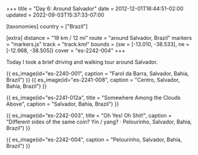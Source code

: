 +++
title = "Day 6: Around Salvador"
date = 2012-12-01T16:44:51-02:00
updated = 2022-09-03T15:37:33-07:00

[taxonomies]
country = ["Brazil"]

[extra]
distance = "19 km / 12 mi"
route = "around Salvador, Brazil"
markers = "markers.js"
track = "track.kml"
bounds = {sw = [-13.010, -38.533], ne = [-12.968, -38.505]}
cover = "es-2242-004"
+++

Today I took a brief driving and walking tour around Salvador.

<!-- more -->

{{ es_image(id="es-2240-001", caption = "Farol da Barra, Salvador, Bahía, Brazil") }}
{{ es_image(id="es-2241-008", caption = "Centro, Salvador, Bahía, Brazil") }}

{{ es_image(id="es-2241-012a", title = "Somewhere Among the Clouds Above", caption = "Salvador, Bahía, Brazil") }}

{{ es_image(id="es-2242-003", title = "Oh Yes! Oh Shit!", caption = "Different sides of the same coin? Yin / yang? · Pelourinho, Salvador, Bahía, Brazil") }}

{{ es_image(id="es-2242-004", caption = "Pelourinho, Salvador, Bahía, Brazil") }}
